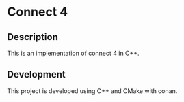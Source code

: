 # Connect 4
## Description
This is an implementation of connect 4 in C++.
## Development
This project is developed using C++ and CMake with conan.
